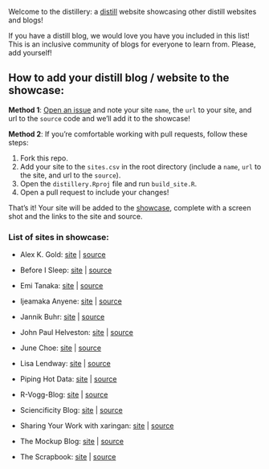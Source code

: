 
<!-- README.md is generated from README.Rmd. Please edit that file -->

Welcome to the distillery: a
[distill](https://rstudio.github.io/distill/) website showcasing other
distill websites and blogs!

If you have a distill blog, we would love you have you included in this
list! This is an inclusive community of blogs for everyone to learn
from. Please, add yourself!

## How to add your distill blog / website to the showcase:

**Method 1**: [Open an
issue](https://github.com/jhelvy/distillery/issues) and note your site
`name`, the `url` to your site, and url to the `source` code and we’ll
add it to the showcase!

**Method 2**: If you’re comfortable working with pull requests, follow
these steps:

1.  Fork this repo.
2.  Add your site to the `sites.csv` in the root directory (include a
    `name`, `url` to the site, and url to the `source`).
3.  Open the `distillery.Rproj` file and run `build_site.R`.
4.  Open a pull request to include your changes!

That’s it! Your site will be added to the
[showcase](https://jhelvy.github.io/distillery/showcase.html), complete
with a screen shot and the links to the site and source.

### List of sites in showcase:

-   Alex K. Gold: [site](https://alexkgold.space/) \|
    [source](https://github.com/akgold/akg_site)

-   Before I Sleep: [site](https://milesmcbain.xyz/) \|
    [source](https://github.com/MilesMcBain/milesmcbain.com/)

-   Emi Tanaka: [site](https://emitanaka.org/) \|
    [source](https://github.com/emitanaka/emitanaka.github.io)

-   Ijeamaka Anyene: [site](https://ijeamaka-anyene.netlify.app/) \|
    [source](https://github.com/Ijeamakaanyene/ijeamaka-anyene)

-   Jannik Buhr: [site](https://jmbuhr.de) \|
    [source](https://github.com/jmbuhr/jmbuhr.github.io)

-   John Paul Helveston: [site](https://jhelvy.github.io/) \|
    [source](https://github.com/jhelvy/jhelvy.github.io/)

-   June Choe: [site](https://yjunechoe.github.io/) \|
    [source](https://github.com/yjunechoe/yjunechoe.github.io)

-   Lisa Lendway: [site](https://lisalendway.netlify.app/) \|
    [source](https://github.com/llendway/lisalendway_distill)

-   Piping Hot Data: [site](https://www.pipinghotdata.com/) \|
    [source](https://github.com/shannonpileggi/pipinghotdata_distill)

-   R-Vogg-Blog: [site](https://r-vogg-blog.netlify.app/) \|
    [source](https://github.com/richardvogg/r-vogg-blog)

-   Sciencificity Blog: [site](https://sciencificity-blog.netlify.app/)
    \| [source](https://github.com/sciencificity/Blog_Vebash)

-   Sharing Your Work with xaringan:
    [site](https://spcanelon.github.io/xaringan-basics-and-beyond) \|
    [source](https://github.com/spcanelon/xaringan-basics-and-beyond)

-   The Mockup Blog: [site](https://themockup.netlify.app/) \|
    [source](https://github.com/jthomasmock/radix_themockup)

-   The Scrapbook: [site](https://eliocamp.github.io/scrapbook/) \|
    [source](https://github.com/eliocamp/scrapbook)
